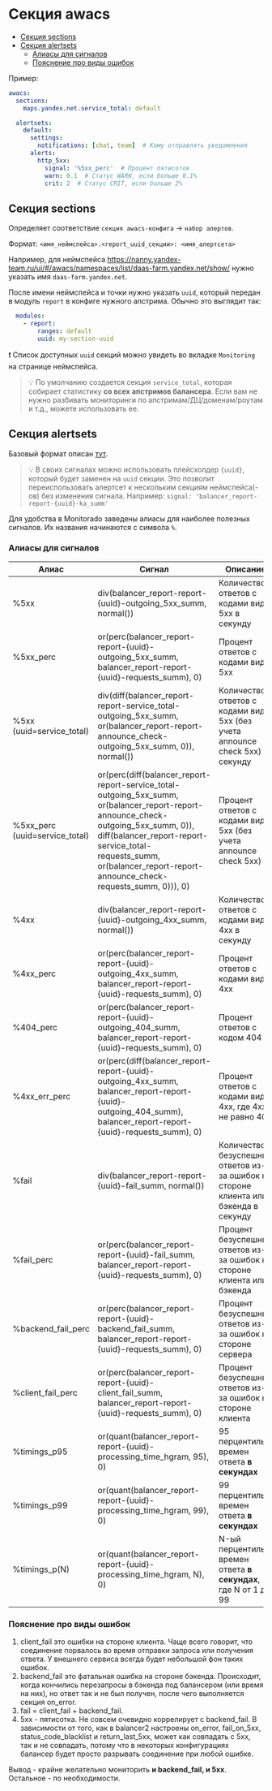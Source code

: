 # Секция awacs

- [Секция sections](#секция-sections)
- [Секция alertsets](#секция-alertsets)
    - [Алиасы для сигналов](#алиасы-для-сигналов)
    - [Пояснение про виды ошибок](#пояснение-про-виды-ошибок)

Пример:
```yaml
awacs:
  sections:
    maps.yandex.net.service_total: default

  alertsets:
    default:
      settings:
        notifications: [chat, team]  # Кому отправлять уведомления
      alerts:
        http_5xx:
          signal: '%5xx_perc'  # Процент пятисоток
          warn: 0.1  # Статус WARN, если больше 0.1%
          crit: 2  # Статус CRIT, если больше 2%
```

## Секция sections

Определяет соответствие `секция awacs-конфига` -> `набор алертов`.

Формат: `<имя_неймспейса>.<report_uuid_секции>: <имя_алертсета>`

Например, для неймспейса https://nanny.yandex-team.ru/ui/#/awacs/namespaces/list/daas-farm.yandex.net/show/
нужно указать имя `daas-farm.yandex.net`.

После имени неймспейса и точки нужно указать `uuid`, который передан в модуль `report` в конфиге нужного апстрима.
Обычно это выглядит так:

```yaml
  modules:
    - report:
        ranges: default
        uuid: my-section-uuid
```

:exclamation: Список доступных `uuid` секций можно увидеть во вкладке `Monitoring` на странице неймспейса.

> :bulb: По умолчанию создается секция `service_total`, которая собирает статистику **со всех апстримов балансера**.
  Если вам не нужно разбивать мониторинги по апстримам/ДЦ/доменам/роутам и т.д., можете использовать ее.

## Секция alertsets

Базовый формат описан [тут](./common.md#Секция-alertsets).

> :bulb: В своих сигналах можно использовать плейсхолдер `{uuid}`, который будет заменен на `uuid` секции.
  Это позволит переиспользовать алертсет к нескольким секциям неймспейса(-ов) без изменения сигнала.
  Например: `signal: 'balancer_report-report-{uuid}-ka_summ'`

Для удобства в Monitorado заведены алиасы для наиболее полезных сигналов.
Их названия начинаются с символа `%`.

### Алиасы для сигналов

Алиас | Сигнал                                                                                                                                                                                                                                                          | Описание
--------|-----------------------------------------------------------------------------------------------------------------------------------------------------------------------------------------------------------------------------------------------------------------|---------
%5xx | div(balancer_report-report-{uuid}-outgoing_5xx_summ, normal())                                                                                                                                                                                                  | Количество ответов с кодами вида 5xx в секунду
%5xx_perc | or(perc(balancer_report-report-{uuid}-outgoing_5xx_summ, balancer_report-report-{uuid}-requests_summ), 0)                                                                                                                                                       | Процент ответов с кодами вида 5xx
%5xx (uuid=service_total) | div(diff(balancer_report-report-service_total-outgoing_5xx_summ, or(balancer_report-report-announce_check-outgoing_5xx_summ, 0)), normal())                                                                                                                     | Количество ответов с кодами вида 5xx (без учета announce check 5xx) в секунду
%5xx_perc (uuid=service_total) | or(perc(diff(balancer_report-report-service_total-outgoing_5xx_summ, or(balancer_report-report-announce_check-outgoing_5xx_summ, 0)), diff(balancer_report-report-service_total-requests_summ, or(balancer_report-report-announce_check-requests_summ, 0))), 0) | Процент ответов с кодами вида 5xx (без учета announce check 5xx)
%4xx | div(balancer_report-report-{uuid}-outgoing_4xx_summ, normal())                                                                                                                                                                                                  | Количество ответов с кодами вида 4xx в секунду
%4xx_perc | or(perc(balancer_report-report-{uuid}-outgoing_4xx_summ, balancer_report-report-{uuid}-requests_summ), 0)                                                                                                                                                       | Процент ответов с кодами вида 4xx
%404_perc | or(perc(balancer_report-report-{uuid}-outgoing_404_summ, balancer_report-report-{uuid}-requests_summ), 0)                                                                                                                                                       | Процент ответов с кодом 404
%4xx_err_perc | or(perc(diff(balancer_report-report-{uuid}-outgoing_4xx_summ, balancer_report-report-{uuid}-outgoing_404_summ), balancer_report-report-{uuid}-requests_summ), 0)                                                                                                | Процент ответов с кодами вида 4xx, где 4xx не равно 404
%fail | div(balancer_report-report-{uuid}-fail_summ, normal())                                                                                                                                                                                                          | Количество безуспешных ответов из-за ошибок на стороне клиента или бэкенда в секунду
%fail_perc | or(perc(balancer_report-report-{uuid}-fail_summ, balancer_report-report-{uuid}-requests_summ), 0)                                                                                                                                                               | Процент безуспешных ответов из-за ошибок на стороне клиента или бэкенда
%backend_fail_perc | or(perc(balancer_report-report-{uuid}-backend_fail_summ, balancer_report-report-{uuid}-requests_summ), 0)                                                                                                                                                       | Процент безуспешных ответов из-за ошибок на стороне сервера
%client_fail_perc | or(perc(balancer_report-report-{uuid}-client_fail_summ, balancer_report-report-{uuid}-requests_summ), 0)                                                                                                                                                        | Процент безуспешных ответов из-за ошибок на стороне клиента
%timings_p95 | or(quant(balancer_report-report-{uuid}-processing_time_hgram, 95), 0)                                                                                                                                                                                           | 95 перцентиль времен ответа __в секундах__
%timings_p99 | or(quant(balancer_report-report-{uuid}-processing_time_hgram, 99), 0)                                                                                                                                                                                           | 99 перцентиль времен ответа __в секундах__
%timings_p(N) | or(quant(balancer_report-report-{uuid}-processing_time_hgram, N), 0)                                                                                                                                                                                            | N-ый перцентиль времен ответа __в секундах__, где N от 1 до 99

### Пояснение про виды ошибок
1. client_fail это ошибки на стороне клиента. Чаще всего говорит, что соединение порвалось во время отправки запроса или получения ответа. У внешнего сервиса всегда будет
небольшой фон таких ошибок.
2. backend_fail это фатальная ошибка на стороне бэкенда. Происходит, когда кончились перезапросы в бэкенда под балансером (или время на них), но ответ так и не был получен, после чего выполняется секция on_error.
3. fail = client_fail + backend_fail.
4. 5xx - пятисотка. Не совсем очевидно коррелирует с backend_fail. В зависимости от того, как в balancer2 настроены on_error, fail_on_5xx, status_code_blacklist и return_last_5xx, может как совпадать с 5xx, так и не совпадать, потому что
в некоторых конфигурациях балансер будет просто разрывать соединение при любой ошибке.

Вывод - крайне желательно мониторить **и backend_fail, и 5xx**. Остальное - по необходимости.

